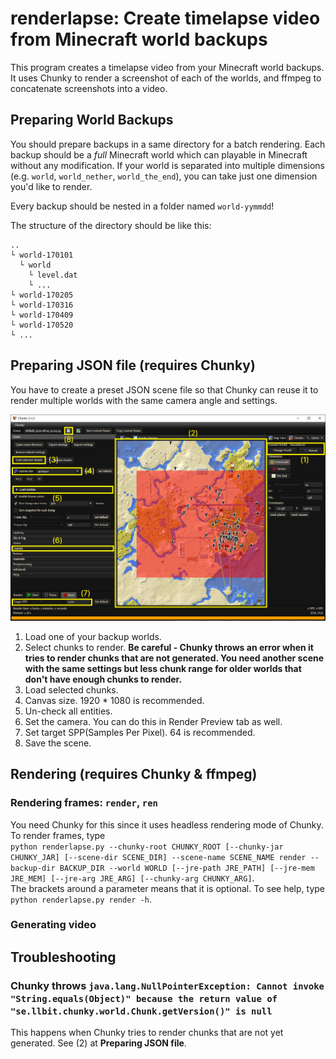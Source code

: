 # renderlapse: Create timelapse video from Minecraft world backups

This program creates a timelapse video from your Minecraft world backups. It uses Chunky to render a screenshot of each of the worlds, and ffmpeg to concatenate screenshots into a video.

## Preparing World Backups

You should prepare backups in a same directory for a batch rendering. Each backup should be a *full* Minecraft world which can playable in Minecraft without any modification. If your world is separated into multiple dimensions (e.g. `world`, `world_nether`, `world_the_end`), you can take just one dimension you'd like to render.

Every backup should be nested in a folder named `world-yymmdd`!

The structure of the directory should be like this:
```
..
└ world-170101
  └ world
    └ level.dat
    └ ...
└ world-170205
└ world-170316
└ world-170409
└ world-170520
└ ...
```

## Preparing JSON file (requires Chunky)

You have to create a preset JSON scene file so that Chunky can reuse it to render multiple worlds with the same camera angle and settings.

![](assets/chunkytutorial.png)

1. Load one of your backup worlds.
2. Select chunks to render. **Be careful - Chunky throws an error when it tries to render chunks that are not generated. You need another scene with the same settings but less chunk range for older worlds that don't have enough chunks to render.**
3. Load selected chunks.
4. Canvas size. 1920 * 1080 is recommended.
5. Un-check all entities.
6. Set the camera. You can do this in Render Preview tab as well.
7. Set target SPP(Samples Per Pixel). 64 is recommended.
8. Save the scene.

## Rendering (requires Chunky & ffmpeg)

### Rendering frames: ```render```, ```ren```

You need Chunky for this since it uses headless rendering mode of Chunky. To render frames, type  
```python renderlapse.py --chunky-root CHUNKY_ROOT [--chunky-jar CHUNKY_JAR] [--scene-dir SCENE_DIR] --scene-name SCENE_NAME render --backup-dir BACKUP_DIR --world WORLD [--jre-path JRE_PATH] [--jre-mem JRE_MEM] [--jre-arg JRE_ARG] [--chunky-arg CHUNKY_ARG]```.  
The brackets around a parameter means that it is optional. To see help, type ```python renderlapse.py render -h```.

### Generating video

## Troubleshooting

### Chunky throws ```java.lang.NullPointerException: Cannot invoke "String.equals(Object)" because the return value of "se.llbit.chunky.world.Chunk.getVersion()" is null```  

This happens when Chunky tries to render chunks that are not yet generated. See (2) at **Preparing JSON file**.